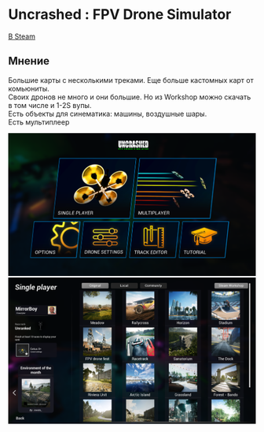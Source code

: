 # Uncrashed : FPV Drone Simulator
[В Steam](https://store.steampowered.com/app/1682970/Uncrashed__FPV_Drone_Simulator/)  

## Мнение 
Большие карты с несколькими треками.  Еще больше кастомных карт от комьюниты.  
Своих дронов не много и они большие. Но из Workshop можно скачать в том числе и 1-2S вупы.  
Есть объекты для синематика: машины, воздушные шары.  
Есть мультиплеер

![](Uncrashed1.png)  
![](Uncrashed2.png)  